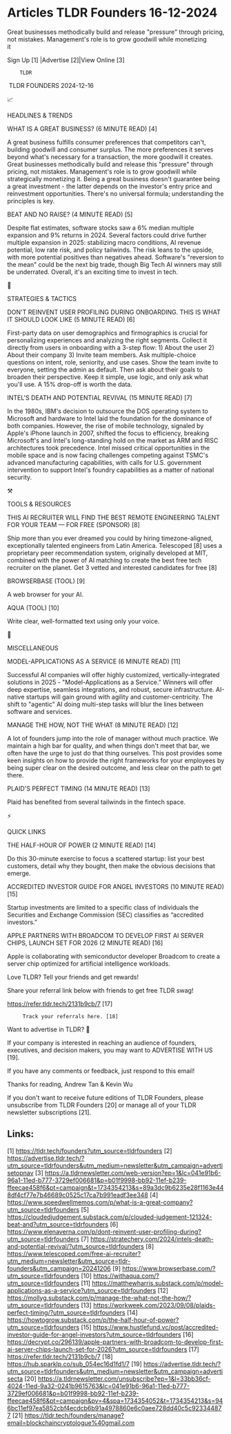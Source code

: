 # Articles TLDR Founders 16-12-2024

Great businesses methodically build and release "pressure" through
pricing, not mistakes. Management's role is to grow goodwill while
monetizing
it ‌ ‌ ‌ ‌ ‌ ‌ ‌ ‌ ‌ ‌ ‌ ‌ ‌ ‌ ‌ ‌ ‌ ‌ ‌ ‌ ‌ ‌ ‌ ‌ ‌ ‌  ‌ ‌ ‌ ‌ ‌ ‌ ‌ ‌ ‌ ‌ ‌ ‌ ‌ ‌ ‌ ‌ ‌ ‌ ‌ ‌ ‌ ‌ ‌ ‌ ‌ ‌ 


 Sign Up [1] |Advertise [2]|View Online [3] 

		TLDR 

 TLDR FOUNDERS 2024-12-16

📈 

HEADLINES & TRENDS

 WHAT IS A GREAT BUSINESS? (6 MINUTE READ) [4] 

 A great business fulfills consumer preferences that competitors
can't, building goodwill and consumer surplus. The more preferences it
serves beyond what's necessary for a transaction, the more goodwill it
creates. Great businesses methodically build and release this
"pressure" through pricing, not mistakes. Management's role is to grow
goodwill while strategically monetizing it. Being a great business
doesn't guarantee being a great investment - the latter depends on the
investor's entry price and reinvestment opportunities. There's no
universal formula; understanding the principles is key. 

 BEAT AND NO RAISE? (4 MINUTE READ) [5] 

 Despite flat estimates, software stocks saw a 6% median multiple
expansion and 9% returns in 2024. Several factors could drive further
multiple expansion in 2025: stabilizing macro conditions, AI revenue
potential, low rate risk, and policy tailwinds. The risk leans to the
upside, with more potential positives than negatives ahead. Software's
"reversion to the mean" could be the next big trade, though Big Tech
AI winners may still be underrated. Overall, it's an exciting time to
invest in tech. 

🧠 

STRATEGIES & TACTICS

 DON'T REINVENT USER PROFILING DURING ONBOARDING. THIS IS WHAT IT
SHOULD LOOK LIKE (5 MINUTE READ) [6] 

 First-party data on user demographics and firmographics is crucial
for personalizing experiences and analyzing the right segments.
Collect it directly from users in onboarding with a 3-step flow: 1)
About the user 2) About their company 3) Invite team members. Ask
multiple-choice questions on intent, role, seniority, and use cases.
Show the team invite to everyone, setting the admin as default. Then
ask about their goals to broaden their perspective. Keep it simple,
use logic, and only ask what you'll use. A 15% drop-off is worth the
data. 

 INTEL'S DEATH AND POTENTIAL REVIVAL (15 MINUTE READ) [7] 

 In the 1980s, IBM's decision to outsource the DOS operating system to
Microsoft and hardware to Intel laid the foundation for the dominance
of both companies. However, the rise of mobile technology, signaled by
Apple's iPhone launch in 2007, shifted the focus to efficiency,
breaking Microsoft's and Intel's long-standing hold on the market as
ARM and RISC architectures took precedence. Intel missed critical
opportunities in the mobile space and is now facing challenges
competing against TSMC's advanced manufacturing capabilities, with
calls for U.S. government intervention to support Intel's foundry
capabilities as a matter of national security. 

⚒️ 

TOOLS & RESOURCES

 THIS AI RECRUITER WILL FIND THE BEST REMOTE ENGINEERING TALENT FOR
YOUR TEAM — FOR FREE (SPONSOR) [8] 

 Ship more than you ever dreamed you could by hiring timezone-aligned,
exceptionally talented engineers from Latin America. Telescoped [8]
uses a proprietary peer recommendation system, originally developed at
MIT, combined with the power of AI matching to create the best free
tech recruiter on the planet. Get 3 vetted and interested candidates
for free [8] 

 BROWSERBASE (TOOL) [9] 

 A web browser for your AI. 

 AQUA (TOOL) [10] 

 Write clear, well-formatted text using only your voice. 

🎁 

MISCELLANEOUS

 MODEL-APPLICATIONS AS A SERVICE (6 MINUTE READ) [11] 

 Successful AI companies will offer highly customized,
vertically-integrated solutions in 2025 - "Model-Applications as a
Service.” Winners will offer deep expertise, seamless integrations,
and robust, secure infrastructure. AI-native startups will gain ground
with agility and customer-centricity. The shift to "agentic" AI doing
multi-step tasks will blur the lines between software and services. 

 MANAGE THE HOW, NOT THE WHAT (8 MINUTE READ) [12] 

 A lot of founders jump into the role of manager without much
practice. We maintain a high bar for quality, and when things don't
meet that bar, we often have the urge to just do that thing ourselves.
This post provides some keen insights on how to provide the right
frameworks for your employees by being super clear on the desired
outcome, and less clear on the path to get there. 

 PLAID'S PERFECT TIMING (14 MINUTE READ) [13] 

 Plaid has benefited from several tailwinds in the fintech space. 

⚡ 

QUICK LINKS

 THE HALF-HOUR OF POWER (2 MINUTE READ) [14] 

 Do this 30-minute exercise to focus a scattered startup: list your
best customers, detail why they bought, then make the obvious
decisions that emerge. 

 ACCREDITED INVESTOR GUIDE FOR ANGEL INVESTORS (10 MINUTE READ) [15] 

 Startup investments are limited to a specific class of individuals
the Securities and Exchange Commission (SEC) classifies as
“accredited investors.” 

 APPLE PARTNERS WITH BROADCOM TO DEVELOP FIRST AI SERVER CHIPS, LAUNCH
SET FOR 2026 (2 MINUTE READ) [16] 

 Apple is collaborating with semiconductor developer Broadcom to
create a server chip optimized for artificial intelligence workloads. 

Love TLDR? Tell your friends and get rewards!

 Share your referral link below with friends to get free TLDR swag! 

 https://refer.tldr.tech/2131b9cb/7 [17] 

		 Track your referrals here. [18] 

Want to advertise in TLDR? 📰

 If your company is interested in reaching an audience of founders,
executives, and decision makers, you may want to ADVERTISE WITH US
[19]. 

 If you have any comments or feedback, just respond to this email! 

Thanks for reading, 
Andrew Tan & Kevin Wu 

If you don't want to receive future editions of TLDR Founders, please
unsubscribe from TLDR Founders [20] or manage all of your TLDR
newsletter subscriptions [21]. 

 

Links:
------
[1] https://tldr.tech/founders?utm_source=tldrfounders
[2] https://advertise.tldr.tech/?utm_source=tldrfounders&utm_medium=newsletter&utm_campaign=advertisetopnav
[3] https://a.tldrnewsletter.com/web-version?ep=1&lc=041e91b6-96a1-11ed-b777-3729ef006681&p=b01f9998-bb92-11ef-b239-ffeecae458f6&pt=campaign&t=1734354213&s=89a3dc9b6235e28f1163e448df4cf77e7b46689c0525c17ca7b991eadf3ee348
[4] https://www.speedwellmemos.com/p/what-is-a-great-company?utm_source=tldrfounders
[5] https://cloudedjudgement.substack.com/p/clouded-judgement-121324-beat-and?utm_source=tldrfounders
[6] https://www.elenaverna.com/p/dont-reinvent-user-profiling-during?utm_source=tldrfounders
[7] https://stratechery.com/2024/intels-death-and-potential-revival/?utm_source=tldrfounders
[8] https://www.telescoped.com/free-ai-recruiter?utm_medium=newsletter&utm_source=tldr-founders&utm_campaign=20241206
[9] https://www.browserbase.com/?utm_source=tldrfounders
[10] https://withaqua.com/?utm_source=tldrfounders
[11] https://matthewharris.substack.com/p/model-applications-as-a-service?utm_source=tldrfounders
[12] https://mollyg.substack.com/p/manage-the-what-not-the-how/?utm_source=tldrfounders
[13] https://workweek.com/2023/09/08/plaids-perfect-timing/?utm_source=tldrfounders
[14] https://howtogrow.substack.com/p/the-half-hour-of-power?utm_source=tldrfounders
[15] https://www.hustlefund.vc/post/accredited-investor-guide-for-angel-investors?utm_source=tldrfounders
[16] https://decrypt.co/296139/apple-partners-with-broadcom-to-develop-first-ai-server-chips-launch-set-for-2026?utm_source=tldrfounders
[17] https://refer.tldr.tech/2131b9cb/7
[18] https://hub.sparklp.co/sub_054ec16d1fd1/7
[19] https://advertise.tldr.tech/?utm_source=tldrfounders&utm_medium=newsletter&utm_campaign=advertisecta
[20] https://a.tldrnewsletter.com/unsubscribe?ep=1&l=33bb36cf-4024-11ed-9a32-0241b9615763&lc=041e91b6-96a1-11ed-b777-3729ef006681&p=b01f9998-bb92-11ef-b239-ffeecae458f6&pt=campaign&pv=4&spa=1734354052&t=1734354213&s=946bc11ef97ea5852cbf4ecdcb6b91a4978860e6c0aee728dd40c5c923344877
[21] https://tldr.tech/founders/manage?email=blockchaincryptologue%40gmail.com